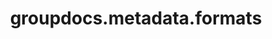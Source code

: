 ﻿---
title: groupdocs.metadata.formats
second_title: GroupDocs.Metadata for Python via .NET API References
description: 
type: docs
url: /python-net/groupdocs.metadata.formats/
is_root: false
weight: 10
---



